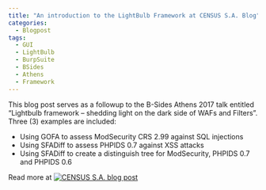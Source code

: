 ```yaml
---
title: "An introduction to the LightBulb Framework at CENSUS S.A. Blog"
categories:
  - Blogpost
tags:
  - GUI
  - LightBulb
  - BurpSuite
  - BSides
  - Athens
  - Framework
---
```


This blog post serves as a followup to the B-Sides Athens 2017 talk entitled “Lightbulb framework – shedding light on the dark side of WAFs and Filters”. Three (3) examples are included:

- Using GOFA to assess ModSecurity CRS 2.99 against SQL injections
- Using SFADiff to assess PHPIDS 0.7 against XSS attacks
- Using SFADiff to create a distinguish tree for ModSecurity, PHPIDS 0.7 and PHPIDS 0.6


Read more at [![CENSUS S.A. blog post](https://census.gr/static/assets/img/logos/logo.png)](https://census.gr/news/2017/11/03/an-introduction-to-the-lightbulb-framework/)
